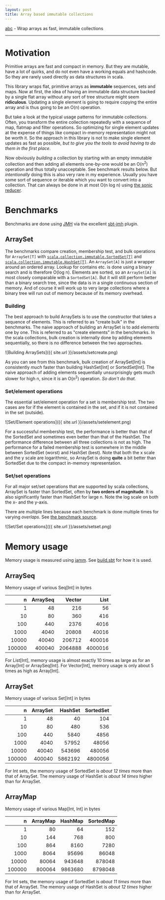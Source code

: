 ```yaml
---
layout: post
title: Array based immutable collections
---
```


[abc](https://github.com/rklaehn/abc) - Wrap arrays as fast, immutable collections

-----

# Motivation

Primitive arrays are fast and compact in memory. But they are mutable, have a lot of quirks, and do not even have a working equals and hashcode. So they are rarely used directly as data structures in scala.

This library wraps flat, primitive arrays as **immutable** sequences, sets and maps. Now at first, the idea of having an immutable data structure backed by a single flat array without any sort of tree structure might seem **ridiculous**. Updating a single element is going to require copying the entire array and is thus going to be an O(n) operation.

But take a look at the typical usage patterns for immutable collections. Often, you transform the entire collection repeatedly with a sequence of map, flatmap and filter operations. So optimizing for single element updates at the expense of things like compact in-memory representation might not be worth it. So the approach in this library is not to make single element updates as fast as possible, *but to give you the tools to avoid having to do them in the first place*.

Now obviously *building* a collection by starting with an empty immutable collection and then adding all elements one-by-one would be an O(n<sup>2</sup>) operation and thus totally unacceptable. See benchmark results below. But *intentionally* doing this is also very rare in my experience. Usually you have some sort of sequence or iterable which you want to convert into a collection. That can always be done in at most O(n log n) using [the sonic reducer](http://rklaehn.github.io/2016/01/04/sonicreducer/).

# Benchmarks

Benchmarks are done using [JMH](http://openjdk.java.net/projects/code-tools/jmh/) via the excellent [sbt-jmh](https://github.com/ktoso/sbt-jmh) plugin.

## ArraySet

The benchmarks compare creation, membership test, and bulk operations for `ArraySet[T]` with [`scala.collection.immutable.SortedSet[T]`](http://www.scala-lang.org/api/current/index.html#scala.collection.SortedSet) and [`scala.collection.immutable.HashSet[T]`](http://www.scala-lang.org/api/current/index.html#scala.collection.immutable.HashSet). An `ArraySet[A]` is just a wrapper around an ordered array. Lookup for contains etc. is done using a binary search and is therefore O(log n). Elements are sorted, so an `ArraySet[A]` is most closely comparable with a `SortedSet[A]`. But it will still perform better than a binary search tree, since the data is in a single continuous section of memory. And of course it will work up to very large collections where a binary tree will run out of memory because of its memory overhead.

### Building

The best approach to build ArraySets is to use the constructor that takes a sequence of elements. This is referred to as "create bulk" in the benchmarks. The naive approach of building an ArraySet is to add elements one by one. This is referred to as "create elements" in the benchmarks. In the scala collections, bulk creation is internally done by adding elements sequentially, so there is no difference between the two approaches.

![Building ArraySets]({{ site.url }}/assets/setcreate.png)

As you can see from this benchmark, bulk creation of ArraySet[Int] is consistently *much* faster than building HashSet[Int] or SortedSet[Int]. The naive approach of adding elements sequentially unsurprisingly gets much slower for high n, since it is an O(n<sup>2</sup>) operation. *So don't do that.*

### Set/element operations

The essential set/element operation for a set is membership test. The two cases are for if the element is contained in the set, and if it is not contained in the set (outside).

![Set/Element operations]({{ site.url }}/assets/setelement.png)

For a successful membership test, the performance is better than that of the SortedSet and sometimes even better than that of the HashSet. The performance difference between all three collections is not as high. The performance for a failed membership test is somewhere in the middle between SortedSet (worst) and HashSet (best). Note that both the x scale and the y scale are logarithmic, so ArraySet is doing **quite** a bit better than SortedSet due to the compact in-memory representation.

### Set/set operations

For all major set/set operations that are supported by scala collections, ArraySet is faster than SortedSet, often by **two orders of magnitude**. It is also significantly faster than HashSet for large n. Note the log scale on both the x- and the y-axis.

There are multiple lines because each benchmark is done multiple times for varying *overlaps*. See [the benchmark source](https://github.com/rklaehn/abc/blob/4eef7940c80da84b4c212b1e1dc2aff624c34930/jmhBenchmarks/src/main/scala/com/rklaehn/abc/SetSetBench.scala).

![Set/Set operations]({{ site.url }}/assets/setset.png)

# Memory usage

Memory usage is measured using [jamm](https://github.com/jbellis/jamm). See [build.sbt](https://github.com/rklaehn/abc/blob/c9cb4f8ca8af6daa504869c5bfbe7d693032fa71/build.sbt#L127) for how it is used.

## ArraySeq

Memory usage of various Seq[Int] in bytes

|n|ArraySeq|Vector|List|
|--:|--:|--:|--:|
| 1| 48| 216| 56|
| 10| 80| 360| 416|
| 100| 440| 2376| 4016|
| 1000| 4040| 20808| 40016|
| 10000| 40040| 206712| 400016|
| 100000| 400040| 2064888| 4000016|

For List[Int], memory usage is almost exactly 10 times as large as for an Array[Int] or ArraySeq[Int]. For Vector[Int], memory usage is only about 5 times as high as Array[Int].

## ArraySet

Memory usage of various Set[Int] in bytes

|    n | ArraySet | HashSet | SortedSet |
|-----:|---------:|--------:|----------:|
|     1|        48|       40|        104|
|    10|        80|      480|        536|
|   100|       440|     5840|       4856|
|  1000|      4040|    57952|      48056|
| 10000|     40040|   543696|     480056|
|100000|    400040|  5862192|    4800056|

For Int sets, the memory usage of SortedSet is *about 12 times* more than that of ArraySet. The memory usage of HashSet is *about 14 times* higher than for ArraySet.

## ArrayMap

Memory usage of various Map[Int, Int] in bytes

|n|ArrayMap|HashMap|SortedMap|
|--:|--:|--:|--:|
| 1| 80| 64| 152|
| 10| 144| 768| 800|
| 100| 864| 8160| 7280|
| 1000| 8064| 95696| 86048|
| 10000| 80064| 943648| 878048|
| 100000| 800064| 9863680| 8798048|

For Int sets, the memory usage of SortedSet is *about 11 times* more than that of ArraySet. The memory usage of HashSet is *about 12 times* higher than for ArraySet.
